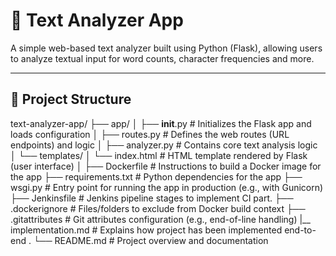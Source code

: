
# 📝 Text Analyzer App

A simple web-based text analyzer built using Python (Flask), allowing users to analyze textual input for word counts, character frequencies and more.

---

## 📁 Project Structure

text-analyzer-app/
├── app/
│ ├── __init__.py                   # Initializes the Flask app and loads configuration
│ ├── routes.py                     # Defines the web routes (URL endpoints) and logic
│ ├── analyzer.py                   # Contains core text analysis logic
│ └── templates/
│       └── index.html              # HTML template rendered by Flask (user interface)
│
├── Dockerfile                       # Instructions to build a Docker image for the app
├── requirements.txt                 # Python dependencies for the app
├── wsgi.py                          # Entry point for running the app in production (e.g., with Gunicorn)
├── Jenkinsfile                      # Jenkins pipeline stages to implement CI part.
├── .dockerignore                    # Files/folders to exclude from Docker build context
├── .gitattributes                   # Git attributes configuration (e.g., end-of-line handling)
|__ implementation.md                # Explains how project has been implemented end-to-end .
└── README.md                        # Project overview and documentation